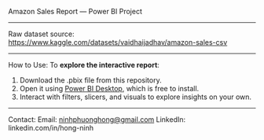 Amazon Sales Report — Power BI Project

---
Raw dataset source: 
https://www.kaggle.com/datasets/vaidhaijadhav/amazon-sales-csv

---
How to Use:
To **explore the interactive report**:
1. Download the .pbix file from this repository.
2. Open it using [Power BI Desktop](https://powerbi.microsoft.com/desktop/), which is free to install.
3. Interact with filters, slicers, and visuals to explore insights on your own.

---
Contact:
Email: ninhphuonghong@gmail.com
LinkedIn: linkedin.com/in/hong-ninh

